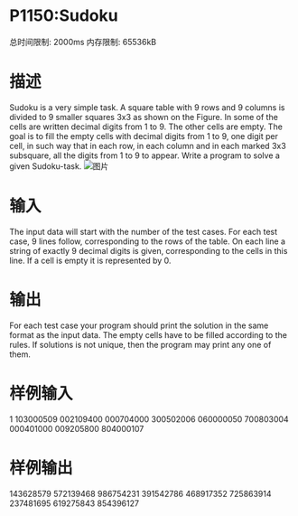 # P1150:Sudoku

总时间限制: 2000ms 内存限制: 65536kB
# 描述
Sudoku is a very simple task. A square table with 9 rows and 9 columns is divided to 9 smaller squares 3x3 as shown on the Figure. In some of the cells are written decimal digits from 1 to 9. The other cells are empty. The goal is to fill the empty cells with decimal digits from 1 to 9, one digit per cell, in such way that in each row, in each column and in each marked 3x3 subsquare, all the digits from 1 to 9 to appear. Write a program to solve a given Sudoku-task. 
![图片](http://media.openjudge.cn/images/2982_1.jpg)
# 输入
The input data will start with the number of the test cases. For each test case, 9 lines follow, corresponding to the rows of the table. On each line a string of exactly 9 decimal digits is given, corresponding to the cells in this line. If a cell is empty it is represented by 0.
# 输出
For each test case your program should print the solution in the same format as the input data. The empty cells have to be filled according to the rules. If solutions is not unique, then the program may print any one of them.
# 样例输入
1
103000509
002109400
000704000
300502006
060000050
700803004
000401000
009205800
804000107
# 样例输出
143628579
572139468
986754231
391542786
468917352
725863914
237481695
619275843
854396127
